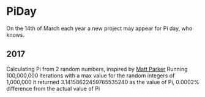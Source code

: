 # PiDay
On the 14th of March each year a new project may appear for Pi day, who knows.

## 2017
Calculating Pi from 2 random numbers, inspired by [Matt Parker](https://www.youtube.com/watch?v=RZBhSi_PwHU)
Running 100,000,000 iterations with a max value for the random integers of 1,000,000 it returned 3.14158622459765535240 as the value of Pi, 0.0002% difference from the actual value of Pi
